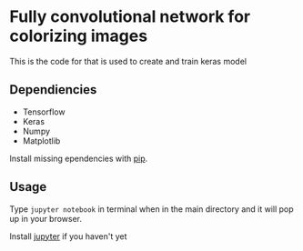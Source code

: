 # Fully convolutional network for colorizing images

This is the code for that is used to create and train keras model

##  Dependiencies

* Tensorflow
* Keras
* Numpy
* Matplotlib

Install missing ependencies with [pip](https://pip.pypa.io/en/stable/). 

## Usage

Type `jupyter notebook` in terminal when in the main directory and it will pop up in your browser.

Install [jupyter](http://jupyter.readthedocs.io/en/latest/install.html) if you haven't yet 
